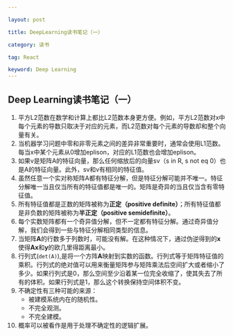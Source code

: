 ```yaml
---

layout: post

title: DeepLearning读书笔记（一）

category: 读书

tag: React

keyword: Deep Learning
---
```


## Deep Learning读书笔记（一）

1. 平方L2范数在数学和计算上都比L2范数本身更方便。例如，平方L2范数对x中每个元素的导数只取决于对应的元素，而L2范数对每个元素的导数却和整个向量有关。
2. 当机器学习问题中零和非零元素之间的差异非常重要时，通常会使用L1范数。每当x中某个元素从0增加eplison，对应的L1范数也会增加eplison。
3. 如果v是矩阵A的特征向量，那么任何缩放后的向量sv（s in R, s not eq 0）也是A的特征向量。此外，sv和v有相同的特征值。
4. 虽然任意一个实对称矩阵A都有特征分解，但是特征分解可能并不唯一。特征分解唯一当且仅当所有的特征值都是唯一的。矩阵是奇异的当且仅当含有零特征值。
5. 所有特征值都是正数的矩阵被称为**正定（positive definite）**；所有特征值都是非负数的矩阵被称为**半正定（positive semidefinite）**。
6. 每个实数矩阵都有一个奇异值分解，但不一定都有特征分解。通过奇异值分解，我们会得到一些与特征分解相同类型的信息。
7. 当矩阵**A**的行数多于列数时，可能没有解。在这种情况下，通过伪逆得到的**x**使得**Ax**和**y**的欧几里得距离最小。
8. 行列式(`det(A)`),是将一个方阵**A**映射到实数的函数。行列式等于矩阵特征值的乘积。行列式的绝对值可以用来衡量矩阵参与矩阵乘法后空间扩大或者缩小了多少。如果行列式是0，那么空间至少沿着某一位完全收缩了，使其失去了所有的体积。如果行列式是1，那么这个转换保持空间体积不变。
9. 不确定性有三种可能的来源：
   + 被建模系统内在的随机性。
   + 不完全观测。
   + 不完全建模。
10. 概率可以被看作是用于处理不确定性的逻辑扩展。